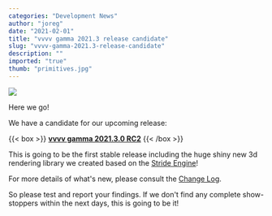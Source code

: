 ```yaml
---
categories: "Development News"
author: "joreg"
date: "2021-02-01"
title: "vvvv gamma 2021.3 release candidate"
slug: "vvvv-gamma-2021.3-release-candidate"
description: ""
imported: "true"
thumb: "primitives.jpg"
---
```



![](primitives.jpg)

Here we go!

We have a candidate for our upcoming release: 

{{< box >}}
**[vvvv gamma 2021.3.0 RC2](https://teamcity.vvvv.org/guestAuth/app/rest/builds/id:33615/artifacts/content/vvvv_gamma_2021.3.0-0051-gbe6e8e0fb2_setup.exe)**{{< /box >}}

This is going to be the first stable release including the huge shiny new 3d rendering library we created based on the [Stride Engine](http://stride3d.net)!

For more details of what's new, please consult the [Change Log](https://thegraybook.vvvv.org/changelog/2021.3.html).

So please test and report your findings. If we don't find any complete show-stoppers within the next days, this is going to be it!